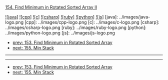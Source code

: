 [154. Find Minimum in Rotated Sorted Array II](https://leetcode.com/problems/find-minimum-in-rotated-sorted-array-ii/)

[![java]](../java/154-find-minimum-in-rotated-sorted-array-ii.md)
[![cpp]](../cpp/154-find-minimum-in-rotated-sorted-array-ii.md)
[![c]](../c/154-find-minimum-in-rotated-sorted-array-ii.md)
[![csharp]](../csharp/154-find-minimum-in-rotated-sorted-array-ii.md)
[![ruby]](../ruby/154-find-minimum-in-rotated-sorted-array-ii.md)
[![python]](../python/154-find-minimum-in-rotated-sorted-array-ii.md)
[![js]](../js/154-find-minimum-in-rotated-sorted-array-ii.md)
[java]: ../images/java-logo.png
[cpp]: ../images/cpp-logo.png
[c]: ../images/c-logo.png
[csharp]: ../images/csharp-logo.png
[ruby]: ../images/ruby-logo.png
[python]: ../images/python-logo.png
[js]: ../images/js-logo.png

- [prev: 153. Find Minimum in Rotated Sorted Array](153-find-minimum-in-rotated-sorted-array.md)
- [next: 155. Min Stack](155-min-stack.md)

---



---

- [prev: 153. Find Minimum in Rotated Sorted Array](153-find-minimum-in-rotated-sorted-array.md)
- [next: 155. Min Stack](155-min-stack.md)
